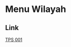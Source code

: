 # Menu Wilayah

## Link

[TPS 001](https://github.com/gigit-pemilu/pemilu-2024-93-papua-selatan/tree/main/pileg-dpr/hitung-suara/sub/93-papua-selatan/sub/04-asmat/sub/12-pulau-tiga/sub/2008-yakapis/sub/001-tps)

